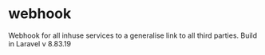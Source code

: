 # webhook
Webhook for all inhuse services to a generalise link to all third parties. Build in Laravel v 8.83.19
